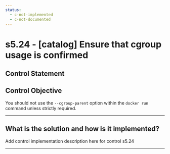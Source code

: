 ```yaml
---
status:
  - c-not-implemented
  - c-not-documented
---
```


# s5.24 - \[catalog\] Ensure that cgroup usage is confirmed

## Control Statement

## Control Objective

You should not use the `--cgroup-parent` option within the `docker run` command unless strictly required.

______________________________________________________________________

## What is the solution and how is it implemented?

Add control implementation description here for control s5.24

______________________________________________________________________
